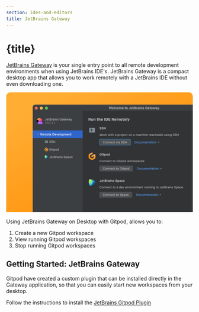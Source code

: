 ```yaml
---
section: ides-and-editors
title: JetBrains Gateway
---
```


<script context="module">
  export const prerender = true;
</script>

# {title}

[JetBrains Gateway](https://www.jetbrains.com/remote-development/gateway/) is your single entry point to all remote development environments when using JetBrains IDE's. JetBrains Gateway is a compact desktop app that allows you to work remotely with a JetBrains IDE without even downloading one.

![JetBrains Gateway](../../../static/images/jetbrains-gateway/jetbrains-gateway.png)

Using JetBrains Gateway on Desktop with Gitpod, allows you to:

1. Create a new Gitpod workspace
2. View running Gitpod workspaces
3. Stop running Gitpod workspaces

## Getting Started: JetBrains Gateway

Gitpod have created a custom plugin that can be installed directly in the Gateway application, so that you can easily start new workspaces from your desktop.

Follow the instructions to install the [JetBrains Gitpod Plugin](https://github.com/gitpod-io/gitpod/blob/main/components/ide/jetbrains/gateway-plugin/doc/installing.md)
